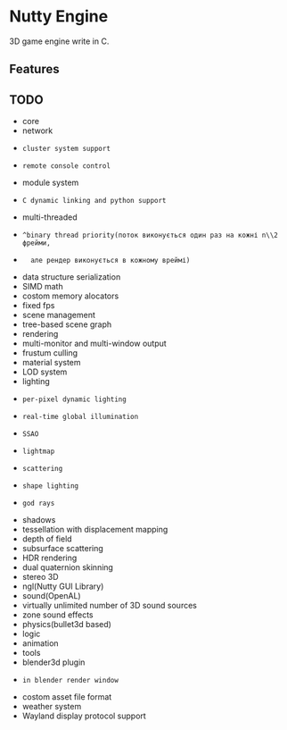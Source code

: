 Nutty Engine
===========

3D game engine write in C.

Features
--------

TODO
----
- core
-   network
-     cluster system support
-     remote console control
-   module system
-     C dynamic linking and python support
-   multi-threaded
-     ^binary thread priority(поток виконується один раз на кожні n\\2 фрейми,
-       але рендер виконується в кожному вреймі)
-   data structure serialization
-   SIMD math
-   costom memory alocators
-   fixed fps
- scene management
-   tree-based scene graph
- rendering
-   multi-monitor and multi-window output
-   frustum culling
-   material system
-   LOD system
-   lighting
-     per-pixel dynamic lighting
-     real-time global illumination
-     SSAO
-     lightmap
-     scattering
-     shape lighting
-     god rays
-   shadows
-   tessellation with displacement mapping
-   depth of field
-   subsurface scattering
-   HDR rendering
-   dual quaternion skinning
-   stereo 3D
-   ngl(Nutty GUI Library)
- sound(OpenAL)
-   virtually unlimited number of 3D sound sources
-   zone sound effects
- physics(bullet3d based)
- logic
- animation
- tools
-   blender3d plugin
-     in blender render window
-   costom asset file format
- weather system
- Wayland display protocol support
